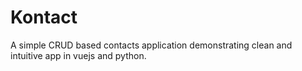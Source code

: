 # Kontact
A simple CRUD based contacts application demonstrating clean and intuitive app in vuejs and python.
